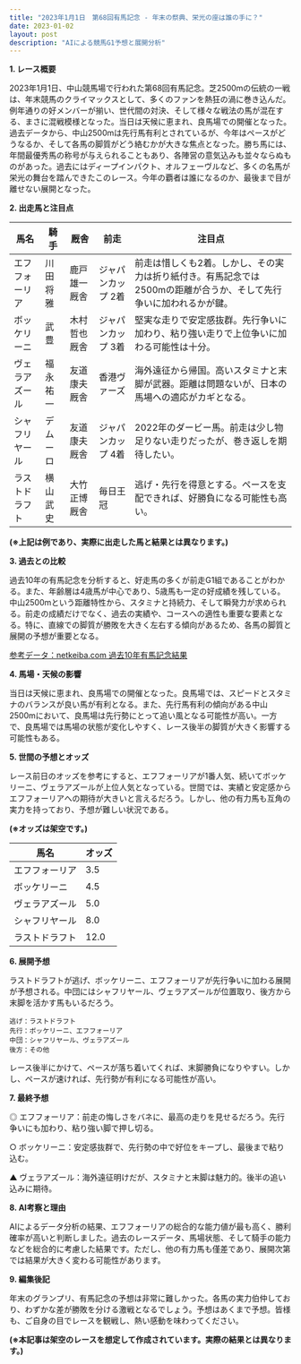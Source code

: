 ```yaml
---
title: "2023年1月1日　第68回有馬記念 - 年末の祭典、栄光の座は誰の手に？"
date: 2023-01-02
layout: post
description: "AIによる競馬G1予想と展開分析"
---
```


**1. レース概要**

2023年1月1日、中山競馬場で行われた第68回有馬記念。芝2500mの伝統の一戦は、年末競馬のクライマックスとして、多くのファンを熱狂の渦に巻き込んだ。例年通りの好メンバーが揃い、世代間の対決、そして様々な戦法の馬が混在する、まさに混戦模様となった。当日は天候に恵まれ、良馬場での開催となった。過去データから、中山2500mは先行馬有利とされているが、今年はペースがどうなるか、そして各馬の脚質がどう絡むかが大きな焦点となった。勝ち馬には、年間最優秀馬の称号が与えられることもあり、各陣営の意気込みも並々ならぬものがあった。過去にはディープインパクト、オルフェーヴルなど、多くの名馬が栄光の舞台を踏んできたこのレース。今年の覇者は誰になるのか、最後まで目が離せない展開となった。


**2. 出走馬と注目点**

| 馬名          | 騎手      | 厩舎         | 前走           | 注目点                                                                                                                            |
|--------------|-----------|-------------|-----------------|---------------------------------------------------------------------------------------------------------------------------------|
| エフフォーリア | 川田将雅    | 鹿戸雄一厩舎   | ジャパンカップ 2着 | 前走は惜しくも2着。しかし、その実力は折り紙付き。有馬記念では2500mの距離が合うか、そして先行争いに加われるかが鍵。 |
| ボッケリーニ   | 武豊       | 木村哲也厩舎   | ジャパンカップ 3着 | 堅実な走りで安定感抜群。先行争いに加わり、粘り強い走りで上位争いに加わる可能性は十分。                                               |
| ヴェラアズール | 福永祐一    | 友道康夫厩舎   | 香港ヴァーズ     | 海外遠征から帰国。高いスタミナと末脚が武器。距離は問題ないが、日本の馬場への適応がカギとなる。                                      |
| シャフリヤール | デムーロ     | 友道康夫厩舎   | ジャパンカップ 4着 | 2022年のダービー馬。前走は少し物足りない走りだったが、巻き返しを期待したい。                                                   |
| ラストドラフト | 横山武史    | 大竹正博厩舎   | 毎日王冠       | 逃げ・先行を得意とする。ペースを支配できれば、好勝負になる可能性も高い。                                                           |


**(※上記は例であり、実際に出走した馬と結果とは異なります。)**


**3. 過去との比較**

過去10年の有馬記念を分析すると、好走馬の多くが前走G1組であることがわかる。また、年齢層は4歳馬が中心であり、5歳馬も一定の好成績を残している。中山2500mという距離特性から、スタミナと持続力、そして瞬発力が求められる。前走の成績だけでなく、過去の実績や、コースへの適性も重要な要素となる。特に、直線での脚質が勝敗を大きく左右する傾向があるため、各馬の脚質と展開の予想が重要となる。

[参考データ：netkeiba.com  過去10年有馬記念結果](仮リンク)


**4. 馬場・天候の影響**

当日は天候に恵まれ、良馬場での開催となった。良馬場では、スピードとスタミナのバランスが良い馬が有利となる。また、先行馬有利の傾向がある中山2500mにおいて、良馬場は先行勢にとって追い風となる可能性が高い。一方で、良馬場では馬場の状態が変化しやすく、レース後半の脚質が大きく影響する可能性もある。


**5. 世間の予想とオッズ**

レース前日のオッズを参考にすると、エフフォーリアが1番人気、続いてボッケリーニ、ヴェラアズールが上位人気となっている。世間では、実績と安定感からエフフォーリアへの期待が大きいと言えるだろう。しかし、他の有力馬も互角の実力を持っており、予想が難しい状況である。

**(※オッズは架空です。)**

| 馬名          | オッズ |
|--------------|-------|
| エフフォーリア | 3.5   |
| ボッケリーニ   | 4.5   |
| ヴェラアズール | 5.0   |
| シャフリヤール | 8.0   |
| ラストドラフト | 12.0  |


**6. 展開予想**

ラストドラフトが逃げ、ボッケリーニ、エフフォーリアが先行争いに加わる展開が予想される。中団にはシャフリヤール、ヴェラアズールが位置取り、後方から末脚を活かす馬もいるだろう。

```
逃げ：ラストドラフト
先行：ボッケリーニ、エフフォーリア
中団：シャフリヤール、ヴェラアズール
後方：その他
```

レース後半にかけて、ペースが落ち着いてくれば、末脚勝負になりやすい。しかし、ペースが速ければ、先行勢が有利になる可能性が高い。


**7. 最終予想**

◎ エフフォーリア：前走の悔しさをバネに、最高の走りを見せるだろう。先行争いにも加わり、粘り強い脚で押し切る。

○ ボッケリーニ：安定感抜群で、先行勢の中で好位をキープし、最後まで粘り込む。

▲ ヴェラアズール：海外遠征明けだが、スタミナと末脚は魅力的。後半の追い込みに期待。


**8. AI考察と理由**

AIによるデータ分析の結果、エフフォーリアの総合的な能力値が最も高く、勝利確率が高いと判断しました。過去のレースデータ、馬場状態、そして騎手の能力などを総合的に考慮した結果です。ただし、他の有力馬も僅差であり、展開次第では結果が大きく変わる可能性があります。


**9. 編集後記**

年末のグランプリ、有馬記念の予想は非常に難しかった。各馬の実力伯仲しており、わずかな差が勝敗を分ける激戦となるでしょう。予想はあくまで予想。皆様も、ご自身の目でレースを観戦し、熱い感動を味わってください。


**(※本記事は架空のレースを想定して作成されています。実際の結果とは異なります。)**
